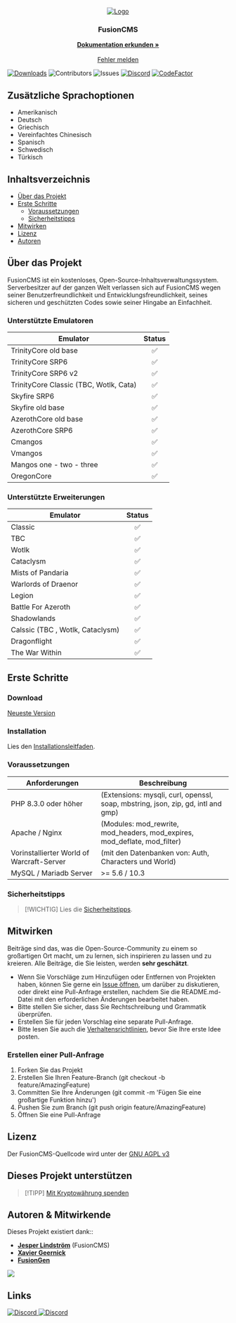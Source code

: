 <br/>
<p align="center">
  <a href="https://github.com/FusionWowCMS/FusionCMS">
    <img src="https://github.com/FusionWowCMS/FusionCMS/assets/12217476/e17a9db8-30dd-41bc-b4e9-30b66b55bc4f" alt="Logo">
  </a>
  
<h3 align="center">FusionCMS</h3>

  <p align="center">
    <a href="https://github.com/FusionWowCMS/FusionCMS/wiki"><strong>Dokumentation erkunden »</strong></a>
    <br/>
    <br/>
    <a href="https://github.com/FusionWowCMS/FusionCMS/issues">Fehler melden</a>
  </p>
</p>

[![Downloads](https://img.shields.io/github/downloads/FusionWowCMS/FusionCMS/total)](https://github.com/FusionWowCMS/FusionCMS/releases "Releases") ![Contributors](https://img.shields.io/github/contributors/FusionWowCMS/FusionCMS?color=dark-green) ![Issues](https://img.shields.io/github/issues/FusionWowCMS/FusionCMS) [![Discord](https://img.shields.io/discord/1116706973828775976.svg)](https://discord.gg/tnWTkZ7akZ "Our community hub on Discord") [![CodeFactor](https://www.codefactor.io/repository/github/fusionwowcms/fusioncms/badge/main)](https://www.codefactor.io/repository/github/fusionwowcms/fusioncms/overview/main)

## Zusätzliche Sprachoptionen
* Amerikanisch
* Deutsch
* Griechisch
* Vereinfachtes Chinesisch
* Spanisch
* Schwedisch
* Türkisch

## Inhaltsverzeichnis

* [Über das Projekt](#about-the-project)
* [Erste Schritte](#getting-started)
    * [Voraussetzungen](#prerequisites)
    * [Sicherheitstipps](#security-tips)
* [Mitwirken](#mitwirken)
* [Lizenz](#license)
* [Autoren](#authors)

## Über das Projekt

FusionCMS ist ein kostenloses, Open-Source-Inhaltsverwaltungssystem. Serverbesitzer auf der ganzen Welt verlassen sich auf FusionCMS wegen seiner Benutzerfreundlichkeit und Entwicklungsfreundlichkeit, seines sicheren und geschützten Codes sowie seiner Hingabe an Einfachheit.

### Unterstützte Emulatoren

| Emulator                                 | Status |
|------------------------------------------|:--------:|
| TrinityCore old base                     | ✅ |
| TrinityCore SRP6                         | ✅ |
| TrinityCore SRP6 v2                      | ✅ |
| TrinityCore Classic (TBC, Wotlk, Cata)   | ✅ |
| Skyfire SRP6                             | ✅ |
| Skyfire old base                         | ✅ |
| AzerothCore old base                     | ✅ |
| AzerothCore SRP6                         | ✅ |
| Cmangos                                  | ✅ |
| Vmangos                                  | ✅ |
| Mangos one - two - three                 | ✅ |
| OregonCore                               | ✅ |

### Unterstützte Erweiterungen

| Emulator                             | Status |
|--------------------------------------|:--------:|
| Classic                              | ✅ |
| TBC                                  | ✅ |
| Wotlk                                | ✅ |
| Cataclysm                            | ✅ |
| Mists of Pandaria                    | ✅ |
| Warlords of Draenor                  | ✅ |
| Legion                               | ✅ |
| Battle For Azeroth                   | ✅ |
| Shadowlands                          | ✅ |
| Calssic (TBC , Wotlk, Cataclysm)     | ✅ |
| Dragonflight                         | ✅ |
| The War Within                       | ✅ |

## Erste Schritte

### Download

[Neueste Version](https://github.com/FusionWowCMS/FusionCMS/releases/latest)

### Installation
Lies den [Installationsleitfaden](https://github.com/FusionWowCMS/FusionCMS/wiki/Installation-Guide).

### Voraussetzungen

| Anforderungen                             | Beschreibung                                                                               |
|-------------------------------------------|--------------------------------------------------------------------------------------------|
| PHP 8.3.0 oder höher                      | (Extensions: mysqli, curl, openssl, soap, mbstring, json, zip, gd, intl and gmp)           |
| Apache / Nginx                            | (Modules: mod_rewrite, mod_headers, mod_expires, mod_deflate, mod_filter)                  |
| Vorinstallierter World of Warcraft-Server | (mit den Datenbanken von: Auth, Characters und World)                                      |
| MySQL / Mariadb Server                    | >= 5.6 / 10.3                                                                              |

### Sicherheitstipps
> [!WICHTIG]
> Lies die [Sicherheitstipps](SECURITY.md).

## Mitwirken

Beiträge sind das, was die Open-Source-Community zu einem so großartigen Ort macht, um zu lernen, sich inspirieren zu lassen und zu kreieren. Alle Beiträge, die Sie leisten, werden **sehr geschätzt**.

* Wenn Sie Vorschläge zum Hinzufügen oder Entfernen von Projekten haben, können Sie gerne ein [Issue öffnen](https://github.com/FusionWowCMS/FusionCMS/issues/new), um darüber zu diskutieren, oder direkt eine Pull-Anfrage erstellen, nachdem Sie die README.md-Datei mit den erforderlichen Änderungen bearbeitet haben.
* Bitte stellen Sie sicher, dass Sie Rechtschreibung und Grammatik überprüfen.
* Erstellen Sie für jeden Vorschlag eine separate Pull-Anfrage.
* Bitte lesen Sie auch die [Verhaltensrichtlinien](https://github.com/FusionWowCMS/FusionCMS/blob/main/.github/CODE_OF_CONDUCT.md), bevor Sie Ihre erste Idee posten.

### Erstellen einer Pull-Anfrage

1. Forken Sie das Projekt
2. Erstellen Sie Ihren Feature-Branch (git checkout -b feature/AmazingFeature)
3. Committen Sie Ihre Änderungen (git commit -m 'Fügen Sie eine großartige Funktion hinzu')
4. Pushen Sie zum Branch (git push origin feature/AmazingFeature)
5. Öffnen Sie eine Pull-Anfrage

## Lizenz

Der FusionCMS-Quellcode wird unter der [GNU AGPL v3](https://github.com/FusionWowCMS/FusionCMS/blob/main/LICENSE)

## Dieses Projekt unterstützen
> [!TIPP]
[Mit Kryptowährung spenden](https://paylink.payment4.com/en/Fusion%20CMS/007d3e04-643d-4105-b113-d37ad09e747e)

## Autoren & Mitwirkende

Dieses Projekt existiert dank::

- **[Jesper Lindström](https://github.com/jesperlindstrom)** (FusionCMS)
- **[Xavier Geernick](https://github.com/XavierGeerinck)**
- **[FusionGen](https://github.com/FusionGen/FusionGEN)**

<a href="https://github.com/FusionWowCMS/FusionCMS/graphs/contributors">
  <img src="https://contrib.rocks/image?repo=FusionWowCMS/FusionCMS" />
</a>

## Links

<a href="https://discord.gg/tnWTkZ7akZ">
    <img src="https://discord.com/api/guilds/1116706973828775976/widget.png?style=banner2" alt="Discord">
</a> <a href="http://discord.gamerscentral.de/">
    <img src="https://discord.com/api/guilds/213752188411969547/widget.png?style=banner2" alt="Discord">
</a>
